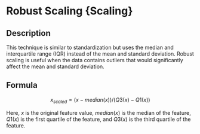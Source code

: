 # Robust Scaling {Scaling}

## Description

This technique is similar to standardization but uses the median and interquartile range (IQR) instead of the mean and standard deviation.
Robust scaling is useful when the data contains outliers that would significantly affect the mean and standard deviation.

## Formula

$$
x_{scaled} = \left( x - median(x) \right) / \left( Q3(x) - Q1(x) \right)
$$

Here, $x$ is the original feature value, $median(x)$ is the median of the feature, $Q1(x)$ is the first quartile of the feature, and $Q3(x)$ is the third quartile of the feature.

